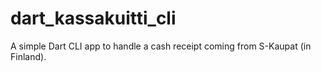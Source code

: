 # dart_kassakuitti_cli

A simple Dart CLI app to handle a cash receipt coming from S-Kaupat (in Finland).
